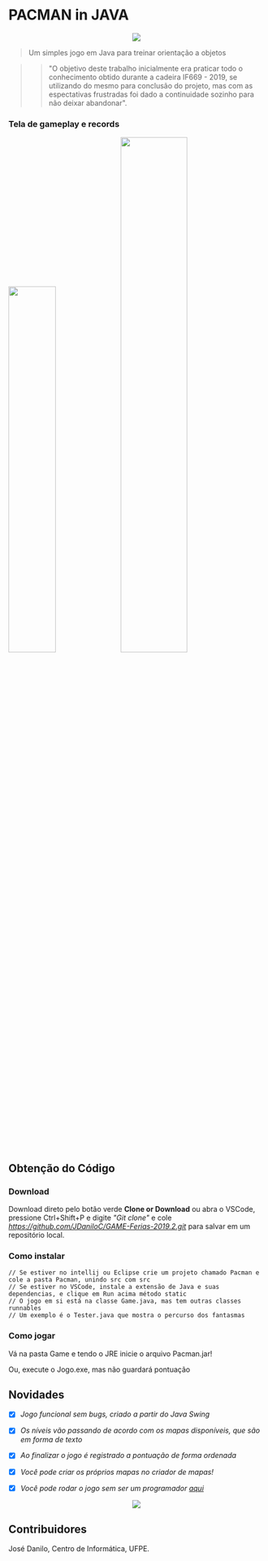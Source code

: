 # PACMAN in JAVA

<p align="center">
<image src="./static/Menu.png">
</p>

> Um simples jogo em Java para treinar orientação a objetos

>> "O objetivo deste trabalho inicialmente era praticar todo o conhecimento obtido durante a cadeira IF669 - 2019, se utilizando do mesmo para conclusão do projeto, mas com as espectativas frustradas foi dado a continuidade sozinho para não deixar abandonar".

### Tela de gameplay e records

<p float="left">
  <image width=43%, src="./static/Game.png"/> 
  <image width=51%, src="./static/Records.png"/>
</p>

## Obtenção do Código

### Download
Download direto pelo botão verde **Clone or Download** ou abra o VSCode, pressione Ctrl+Shift+P e digite *"Git clone"* e cole *https://github.com/JDaniloC/GAME-Ferias-2019.2.git* para salvar em um repositório local.

### Como instalar

```shell
// Se estiver no intellij ou Eclipse crie um projeto chamado Pacman e cole a pasta Pacman, unindo src com src
// Se estiver no VSCode, instale a extensão de Java e suas dependencias, e clique em Run acima método static
// O jogo em si está na classe Game.java, mas tem outras classes runnables 
// Um exemplo é o Tester.java que mostra o percurso dos fantasmas
```

### Como jogar
Vá na pasta Game e tendo o JRE inicie o arquivo Pacman.jar!

Ou, execute o Jogo.exe, mas não guardará pontuação

## Novidades
- [x] *Jogo funcional sem bugs, criado a partir do Java Swing*

- [x] *Os níveis vão passando de acordo com os mapas disponíveis, que são em forma de texto*

- [x] *Ao finalizar o jogo é registrado a pontuação de forma ordenada*

- [x] *Você pode criar os próprios mapas no criador de mapas!*

- [x] *Você pode rodar o jogo sem ser um programador [aqui](./Game/)*

<p align="center">
<image src="./static/Map.png">
</p>

## Contribuidores
José Danilo, Centro de Informática, UFPE.
